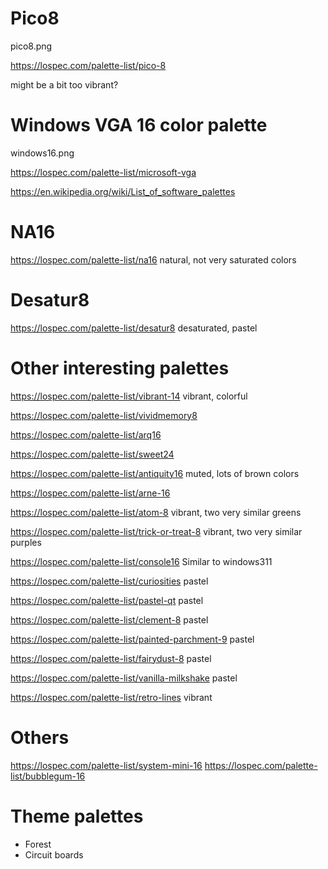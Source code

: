 # Pico8
pico8.png

https://lospec.com/palette-list/pico-8

might be a bit too vibrant?

# Windows VGA 16 color palette
windows16.png

https://lospec.com/palette-list/microsoft-vga

https://en.wikipedia.org/wiki/List_of_software_palettes

# NA16

https://lospec.com/palette-list/na16
natural, not very saturated colors

# Desatur8

https://lospec.com/palette-list/desatur8
desaturated, pastel


# Other interesting palettes

https://lospec.com/palette-list/vibrant-14
vibrant, colorful

https://lospec.com/palette-list/vividmemory8

https://lospec.com/palette-list/arq16

https://lospec.com/palette-list/sweet24

https://lospec.com/palette-list/antiquity16
muted, lots of brown colors

https://lospec.com/palette-list/arne-16

https://lospec.com/palette-list/atom-8
vibrant, two very similar greens

https://lospec.com/palette-list/trick-or-treat-8
vibrant, two very similar purples

https://lospec.com/palette-list/console16
Similar to windows311

https://lospec.com/palette-list/curiosities
pastel

https://lospec.com/palette-list/pastel-qt
pastel

https://lospec.com/palette-list/clement-8
pastel

https://lospec.com/palette-list/painted-parchment-9
pastel

https://lospec.com/palette-list/fairydust-8
pastel

https://lospec.com/palette-list/vanilla-milkshake
pastel

https://lospec.com/palette-list/retro-lines
vibrant

# Others

https://lospec.com/palette-list/system-mini-16
https://lospec.com/palette-list/bubblegum-16

# Theme palettes
- Forest
- Circuit boards